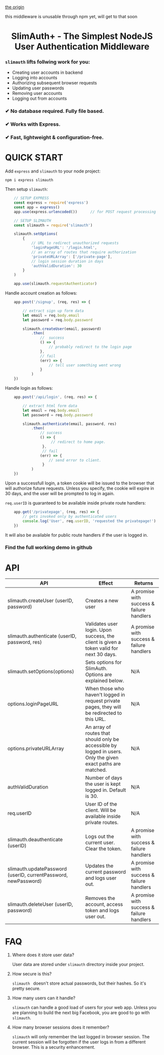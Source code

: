 [the origin](https://github.com/kumarasinghe/slimauth/issues/6#issuecomment-1128108928)

this middleware is unusable through npm yet, will get to that soon


<h1 align="center">SlimAuth+ - The Simplest NodeJS User Authentication Middleware</h1>

### `slimauth` lifts follwing work for you:

- Creating user accounts in backend
- Logging into accounts
- Authorizing subsequent browser requests
- Updating user passwords
- Removing user accounts
- Logging out from accounts

### **✔ No database required. Fully file based.**
### **✔ Works with Express.**
### **✔ Fast, lightweight & configuration-free.**

# QUICK START
Add `express` and `slimauth` to your node project:

    npm i express slimauth

Then setup `slimauth`:
```js
    // SETUP EXPRESS
    const express = require('express')
    const app = express()
    app.use(express.urlencoded())      // for POST request processing

    // SETUP SLIMAUTH
    const slimauth = require('slimauth')

    slimauth.setOptions(
        {
            // URL to redirect unauthorized requests
            'loginPageURL': '/login.html',
            // an array of routes that require authorization 
            'privateURLArray': ['/private-page'],
            // login session duration in days
            'authValidDuration': 30
        }
    )

    app.use(slimauth.requestAuthenticator)

```

Handle account creation as follows:
```js
    app.post('/signup', (req, res) => {

        // extract sign up form data
        let email = req.body.email
        let password = req.body.password

        slimauth.createUser(email, password)
            .then(
                //  success
                () => { 
                    // probably redirect to the login page
                },
                // fail
                (err) => { 
                    // tell user something went wrong
                }
            )
    })
```
Handle login as follows:
```js
    app.post('/api/login', (req, res) => {

        // extract html form data
        let email = req.body.email
        let password = req.body.password

        slimauth.authenticate(email, password, res)
            .then(
                // success
                () => { 
                     // redirect to home page.
                 },
                 // fail
                (err) => {
                    // send error to client.
                 }
            )
    })
```
Upon a successfull login, a token cookie will be issued to the browser that will authorize future requests. Unless you specify, the cookie will expire in 30 days, and the user will be prompted to log in again.

 `req.userID` is guaranteed to be available inside private route handlers:
```js
    app.get('/privatepage', (req, res) => {
        // gets invoked only by authenticated users
        console.log('User', req.userID, 'requested the privatepage!')
    })
```
It will also be available for public route handlers if the user is logged in.

### Find the full working demo in github

# API

| API  | Effect | Returns |
| ---- | --- | --- |
| slimauth.createUser (userID, password) | Creates a new user | A promise with success & failure handlers |
| slimauth.authenticate (userID, password, res) | Validates user login. Upon success, the client is given a token valid for next 30 days.| A promise with success & failure handlers |
| slimauth.setOptions(options)| Sets options for SlimAuth. Options are explained below.| N/A
|options.loginPageURL| When those who haven't logged in request private pages, they will be redirected to this URL.| N/A
|options.privateURLArray| An array of routes that should only be accessible by logged in users. Only the given exact paths are matched. | N/A
|authValidDuration|Number of days the user is kept logged in. Default is 30.| N/A
| req.userID | User ID of the client. Will be available inside private routes. | N/A |
| slimauth.deauthenticate (userID) | Logs out the current user. Clear the token. | A promise with success & failure handlers |
| slimauth.updatePassword (userID, currentPassword, newPassword) | Updates the current password and logs user out. |  A promise with success & failure handlers |
| slimauth.deleteUser (userID, password) | Removes the account, access token and logs user out. | A promise with success & failure handlers |

# FAQ

1. Where does it store user data?
   
   User data are stored under `slimauth` directory inside your project.

2. How secure is this?

    `slimauth ` doesn't store actual passwords, but their hashes. So it's pretty secure.

3. How many users can it handle?

    `slimauth` can handle a good load of users for your web app. Unless you are planning to build the next big Facebook, you are good to go with `slimauth`.

3. How many browser sessions does it remember?

   `slimauth` will only remember the last logged in browser session. The current session will be forgotten if the user logs in from a different browser. This is a security enhancement.
